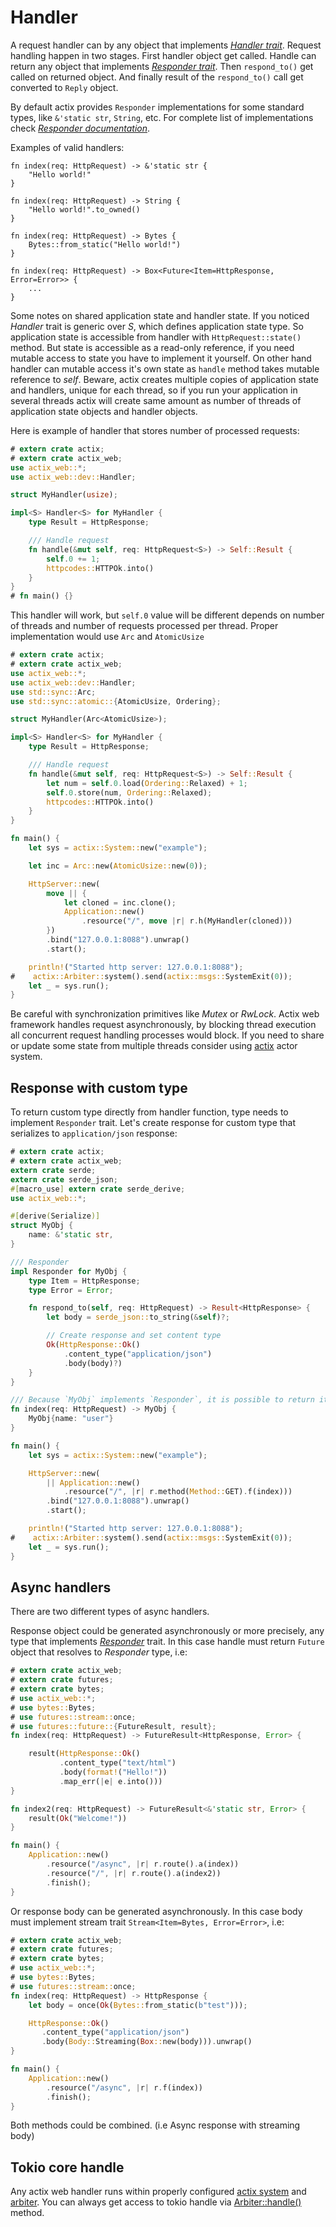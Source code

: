 # Handler

A request handler can by any object that implements 
[*Handler trait*](../actix_web/dev/trait.Handler.html).
Request handling happen in two stages. First handler object get called. 
Handle can return any object that implements 
[*Responder trait*](../actix_web/trait.Responder.html#foreign-impls).
Then `respond_to()` get called on returned object. And finally
result of the `respond_to()` call get converted to `Reply` object.

By default actix provides `Responder` implementations for some standard types, 
like `&'static str`, `String`, etc.
For complete list of implementations check 
[*Responder documentation*](../actix_web/trait.Responder.html#foreign-impls).

Examples of valid handlers:

```rust,ignore
fn index(req: HttpRequest) -> &'static str {
    "Hello world!"
}
```

```rust,ignore
fn index(req: HttpRequest) -> String {
    "Hello world!".to_owned()
}
```

```rust,ignore
fn index(req: HttpRequest) -> Bytes {
    Bytes::from_static("Hello world!")
}
```

```rust,ignore
fn index(req: HttpRequest) -> Box<Future<Item=HttpResponse, Error=Error>> {
    ...
}
```

Some notes on shared application state and handler state. If you noticed
*Handler* trait is generic over *S*, which defines application state type. So
application state is accessible from handler with `HttpRequest::state()` method. 
But state is accessible as a read-only reference, if you need mutable access to state
you have to implement it yourself. On other hand handler can mutable access it's own state
as `handle` method takes mutable reference to *self*. Beware, actix creates multiple copies
of application state and handlers, unique for each thread, so if you run your
application in several threads actix will create same amount as number of threads 
of application state objects and handler objects.

Here is example of handler that stores number of processed requests:

```rust
# extern crate actix;
# extern crate actix_web;
use actix_web::*;
use actix_web::dev::Handler;

struct MyHandler(usize);

impl<S> Handler<S> for MyHandler {
    type Result = HttpResponse;

    /// Handle request
    fn handle(&mut self, req: HttpRequest<S>) -> Self::Result {
        self.0 += 1;
        httpcodes::HTTPOk.into()
    }
}
# fn main() {}
```

This handler will work, but `self.0` value will be different depends on number of threads and
number of requests processed per thread. Proper implementation would use `Arc` and `AtomicUsize`

```rust
# extern crate actix;
# extern crate actix_web;
use actix_web::*;
use actix_web::dev::Handler;
use std::sync::Arc;
use std::sync::atomic::{AtomicUsize, Ordering};

struct MyHandler(Arc<AtomicUsize>);

impl<S> Handler<S> for MyHandler {
    type Result = HttpResponse;

    /// Handle request
    fn handle(&mut self, req: HttpRequest<S>) -> Self::Result {
        let num = self.0.load(Ordering::Relaxed) + 1;
        self.0.store(num, Ordering::Relaxed);
        httpcodes::HTTPOk.into()
    }
}

fn main() {
    let sys = actix::System::new("example");

    let inc = Arc::new(AtomicUsize::new(0));

    HttpServer::new(
        move || { 
            let cloned = inc.clone();
            Application::new()
                .resource("/", move |r| r.h(MyHandler(cloned)))
        })
        .bind("127.0.0.1:8088").unwrap()
        .start();

    println!("Started http server: 127.0.0.1:8088");
#    actix::Arbiter::system().send(actix::msgs::SystemExit(0));
    let _ = sys.run();
}
```

Be careful with synchronization primitives like *Mutex* or *RwLock*. Actix web framework
handles request asynchronously, by blocking thread execution all concurrent
request handling processes would block. If you need to share or update some state 
from multiple threads consider using [actix](https://actix.github.io/actix/actix/)  actor system.

## Response with custom type

To return custom type directly from handler function, type needs to implement `Responder` trait.
Let's create response for custom type that serializes to `application/json` response:

```rust
# extern crate actix;
# extern crate actix_web;
extern crate serde;
extern crate serde_json;
#[macro_use] extern crate serde_derive;
use actix_web::*;

#[derive(Serialize)]
struct MyObj {
    name: &'static str,
}

/// Responder
impl Responder for MyObj {
    type Item = HttpResponse;
    type Error = Error;

    fn respond_to(self, req: HttpRequest) -> Result<HttpResponse> {
        let body = serde_json::to_string(&self)?;

        // Create response and set content type
        Ok(HttpResponse::Ok()
            .content_type("application/json")
            .body(body)?)
    }
}

/// Because `MyObj` implements `Responder`, it is possible to return it directly
fn index(req: HttpRequest) -> MyObj {
    MyObj{name: "user"}
}

fn main() {
    let sys = actix::System::new("example");

    HttpServer::new(
        || Application::new()
            .resource("/", |r| r.method(Method::GET).f(index)))
        .bind("127.0.0.1:8088").unwrap()
        .start();

    println!("Started http server: 127.0.0.1:8088");
#    actix::Arbiter::system().send(actix::msgs::SystemExit(0));
    let _ = sys.run();
}
```

## Async handlers

There are two different types of async handlers. 

Response object could be generated asynchronously or more precisely, any type
that implements [*Responder*](../actix_web/trait.Responder.html) trait. In this case handle must
return `Future` object that resolves to *Responder* type, i.e:

```rust
# extern crate actix_web;
# extern crate futures;
# extern crate bytes;
# use actix_web::*;
# use bytes::Bytes;
# use futures::stream::once;
# use futures::future::{FutureResult, result};
fn index(req: HttpRequest) -> FutureResult<HttpResponse, Error> {

    result(HttpResponse::Ok()
           .content_type("text/html")
           .body(format!("Hello!"))
           .map_err(|e| e.into()))
}

fn index2(req: HttpRequest) -> FutureResult<&'static str, Error> {
    result(Ok("Welcome!"))
}

fn main() {
    Application::new()
        .resource("/async", |r| r.route().a(index))
        .resource("/", |r| r.route().a(index2))
        .finish();
}
```

Or response body can be generated asynchronously. In this case body
must implement stream trait `Stream<Item=Bytes, Error=Error>`, i.e:

```rust
# extern crate actix_web;
# extern crate futures;
# extern crate bytes;
# use actix_web::*;
# use bytes::Bytes;
# use futures::stream::once;
fn index(req: HttpRequest) -> HttpResponse {
    let body = once(Ok(Bytes::from_static(b"test")));

    HttpResponse::Ok()
       .content_type("application/json")
       .body(Body::Streaming(Box::new(body))).unwrap()
}

fn main() {
    Application::new()
        .resource("/async", |r| r.f(index))
        .finish();
}
```

Both methods could be combined. (i.e Async response with streaming body)

## Tokio core handle

Any actix web handler runs within properly configured
[actix system](https://actix.github.io/actix/actix/struct.System.html)
and [arbiter](https://actix.github.io/actix/actix/struct.Arbiter.html).
You can always get access to tokio handle via
[Arbiter::handle()](https://actix.github.io/actix/actix/struct.Arbiter.html#method.handle)
method.

